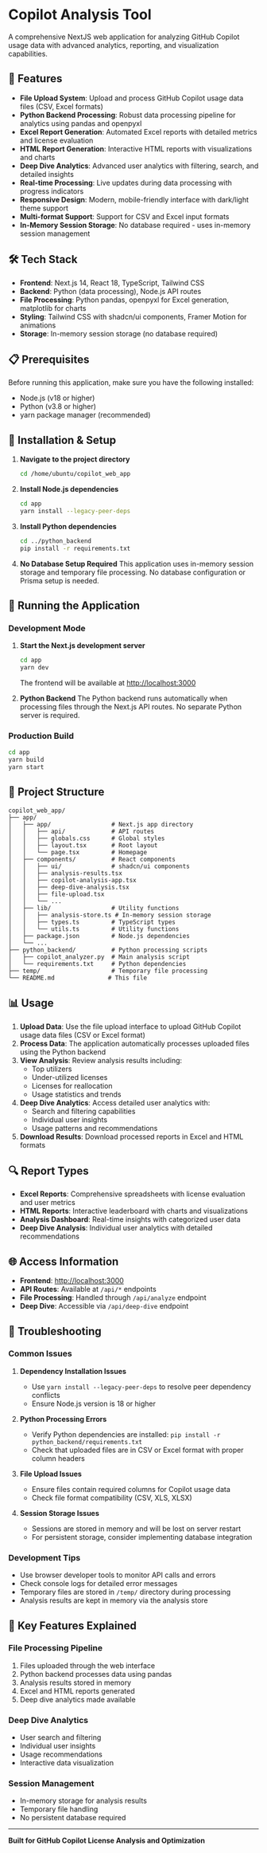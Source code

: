 # Copilot Analysis Tool

A comprehensive NextJS web application for analyzing GitHub Copilot usage data with advanced analytics, reporting, and visualization capabilities.

## 🚀 Features

- **File Upload System**: Upload and process GitHub Copilot usage data files (CSV, Excel formats)
- **Python Backend Processing**: Robust data processing pipeline for analytics using pandas and openpyxl
- **Excel Report Generation**: Automated Excel reports with detailed metrics and license evaluation
- **HTML Report Generation**: Interactive HTML reports with visualizations and charts
- **Deep Dive Analytics**: Advanced user analytics with filtering, search, and detailed insights
- **Real-time Processing**: Live updates during data processing with progress indicators
- **Responsive Design**: Modern, mobile-friendly interface with dark/light theme support
- **Multi-format Support**: Support for CSV and Excel input formats
- **In-Memory Session Storage**: No database required - uses in-memory session management

## 🛠️ Tech Stack

- **Frontend**: Next.js 14, React 18, TypeScript, Tailwind CSS
- **Backend**: Python (data processing), Node.js API routes
- **File Processing**: Python pandas, openpyxl for Excel generation, matplotlib for charts
- **Styling**: Tailwind CSS with shadcn/ui components, Framer Motion for animations
- **Storage**: In-memory session storage (no database required)

## 📋 Prerequisites

Before running this application, make sure you have the following installed:

- Node.js (v18 or higher)
- Python (v3.8 or higher)
- yarn package manager (recommended)

## 🔧 Installation & Setup

1. **Navigate to the project directory**
   ```bash
   cd /home/ubuntu/copilot_web_app
   ```

2. **Install Node.js dependencies**
   ```bash
   cd app
   yarn install --legacy-peer-deps
   ```

3. **Install Python dependencies**
   ```bash
   cd ../python_backend
   pip install -r requirements.txt
   ```

4. **No Database Setup Required**
   This application uses in-memory session storage and temporary file processing. No database configuration or Prisma setup is needed.

## 🚀 Running the Application

### Development Mode

1. **Start the Next.js development server**
   ```bash
   cd app
   yarn dev
   ```
   The frontend will be available at [http://localhost:3000](http://localhost:3000)

2. **Python Backend**
   The Python backend runs automatically when processing files through the Next.js API routes. No separate Python server is required.

### Production Build

```bash
cd app
yarn build
yarn start
```

## 📁 Project Structure

```
copilot_web_app/
├── app/
│   ├── app/                 # Next.js app directory
│   │   ├── api/             # API routes
│   │   ├── globals.css      # Global styles
│   │   ├── layout.tsx       # Root layout
│   │   └── page.tsx         # Homepage
│   ├── components/          # React components
│   │   ├── ui/              # shadcn/ui components
│   │   ├── analysis-results.tsx
│   │   ├── copilot-analysis-app.tsx
│   │   ├── deep-dive-analysis.tsx
│   │   ├── file-upload.tsx
│   │   └── ...
│   ├── lib/                 # Utility functions
│   │   ├── analysis-store.ts # In-memory session storage
│   │   ├── types.ts         # TypeScript types
│   │   └── utils.ts         # Utility functions
│   ├── package.json         # Node.js dependencies
│   └── ...
├── python_backend/          # Python processing scripts
│   ├── copilot_analyzer.py  # Main analysis script
│   └── requirements.txt     # Python dependencies
├── temp/                    # Temporary file processing
└── README.md               # This file
```

## 📊 Usage

1. **Upload Data**: Use the file upload interface to upload GitHub Copilot usage data files (CSV or Excel format)
2. **Process Data**: The application automatically processes uploaded files using the Python backend
3. **View Analysis**: Review analysis results including:
   - Top utilizers
   - Under-utilized licenses
   - Licenses for reallocation
   - Usage statistics and trends
4. **Deep Dive Analytics**: Access detailed user analytics with:
   - Search and filtering capabilities
   - Individual user insights
   - Usage patterns and recommendations
5. **Download Results**: Download processed reports in Excel and HTML formats

## 🔍 Report Types

- **Excel Reports**: Comprehensive spreadsheets with license evaluation and user metrics
- **HTML Reports**: Interactive leaderboard with charts and visualizations
- **Analysis Dashboard**: Real-time insights with categorized user data
- **Deep Dive Analysis**: Individual user analytics with detailed recommendations

## 🌐 Access Information

- **Frontend**: [http://localhost:3000](http://localhost:3000)
- **API Routes**: Available at `/api/*` endpoints
- **File Processing**: Handled through `/api/analyze` endpoint
- **Deep Dive**: Accessible via `/api/deep-dive` endpoint

## 🔧 Troubleshooting

### Common Issues

1. **Dependency Installation Issues**
   - Use `yarn install --legacy-peer-deps` to resolve peer dependency conflicts
   - Ensure Node.js version is 18 or higher

2. **Python Processing Errors**
   - Verify Python dependencies are installed: `pip install -r python_backend/requirements.txt`
   - Check that uploaded files are in CSV or Excel format with proper column headers

3. **File Upload Issues**
   - Ensure files contain required columns for Copilot usage data
   - Check file format compatibility (CSV, XLS, XLSX)

4. **Session Storage Issues**
   - Sessions are stored in memory and will be lost on server restart
   - For persistent storage, consider implementing database integration

### Development Tips

- Use browser developer tools to monitor API calls and errors
- Check console logs for detailed error messages
- Temporary files are stored in `/temp/` directory during processing
- Analysis results are kept in memory via the analysis store

## 🎯 Key Features Explained

### File Processing Pipeline
1. Files uploaded through the web interface
2. Python backend processes data using pandas
3. Analysis results stored in memory
4. Excel and HTML reports generated
5. Deep dive analytics made available

### Deep Dive Analytics
- User search and filtering
- Individual user insights
- Usage recommendations
- Interactive data visualization

### Session Management
- In-memory storage for analysis results
- Temporary file handling
- No persistent database required

---

**Built for GitHub Copilot License Analysis and Optimization**
